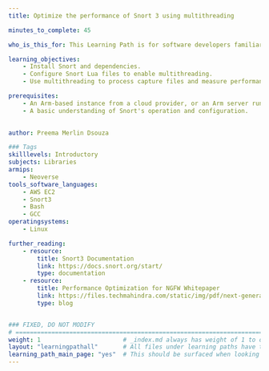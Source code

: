 ```yaml
---
title: Optimize the performance of Snort 3 using multithreading

minutes_to_complete: 45

who_is_this_for: This Learning Path is for software developers familiar with Snort who want to optimize performance by leveraging the benefits of multithreading.

learning_objectives: 
    - Install Snort and dependencies.
    - Configure Snort Lua files to enable multithreading.
    - Use multithreading to process capture files and measure performance.

prerequisites:
    - An Arm-based instance from a cloud provider, or an Arm server running Ubuntu 20.04 or 22.04.
    - A basic understanding of Snort's operation and configuration.
    

author: Preema Merlin Dsouza

### Tags
skilllevels: Introductory
subjects: Libraries
armips:
    - Neoverse
tools_software_languages:
    - AWS EC2
    - Snort3
    - Bash
    - GCC
operatingsystems:
    - Linux

further_reading:
    - resource:
        title: Snort3 Documentation
        link: https://docs.snort.org/start/
        type: documentation
    - resource:
        title: Performance Optimization for NGFW Whitepaper 
        link: https://files.techmahindra.com/static/img/pdf/next-generation-firewall.pdf
        type: blog


### FIXED, DO NOT MODIFY
# ================================================================================
weight: 1                       # _index.md always has weight of 1 to order correctly
layout: "learningpathall"       # All files under learning paths have this same wrapper
learning_path_main_page: "yes"  # This should be surfaced when looking for related content. Only set for _index.md of learning path content.
---
```

